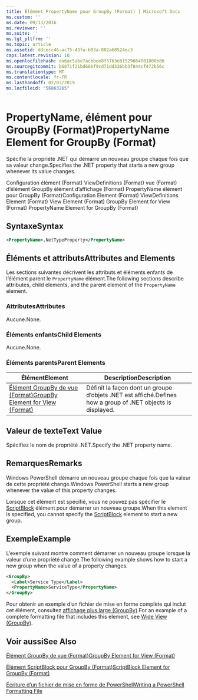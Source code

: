 ```yaml
---
title: Élément PropertyName pour GroupBy (Format) | Microsoft Docs
ms.custom: ''
ms.date: 09/13/2016
ms.reviewer: ''
ms.suite: ''
ms.tgt_pltfrm: ''
ms.topic: article
ms.assetid: ddcecc46-ac75-43fa-b03a-802a68524ec3
caps.latest.revision: 10
ms.openlocfilehash: da6ac5abe7acbbee8f57b3e81529664f81800b86
ms.sourcegitcommit: b6871f21bd666f9cd71dd336bb3f844cf472b56c
ms.translationtype: MT
ms.contentlocale: fr-FR
ms.lasthandoff: 02/03/2019
ms.locfileid: "56863265"
---
```

# <a name="propertyname-element-for-groupby-format"></a><span data-ttu-id="56a2c-102">PropertyName, élément pour GroupBy (Format)</span><span class="sxs-lookup"><span data-stu-id="56a2c-102">PropertyName Element for GroupBy (Format)</span></span>

<span data-ttu-id="56a2c-103">Spécifie la propriété .NET qui démarre un nouveau groupe chaque fois que sa valeur change.</span><span class="sxs-lookup"><span data-stu-id="56a2c-103">Specifies the .NET property that starts a new group whenever its value changes.</span></span>

<span data-ttu-id="56a2c-104">Configuration élément (Format) ViewDefinitions (Format) vue (Format) d’élément GroupBy élément d’affichage (Format) PropertyName élément pour GroupBy (Format)</span><span class="sxs-lookup"><span data-stu-id="56a2c-104">Configuration Element (Format) ViewDefinitions Element (Format) View Element (Format) GroupBy Element for View (Format) PropertyName Element for GroupBy (Format)</span></span>

## <a name="syntax"></a><span data-ttu-id="56a2c-105">Syntaxe</span><span class="sxs-lookup"><span data-stu-id="56a2c-105">Syntax</span></span>

```xml
<PropertyName>.NetTypeProperty</PropertyName>
```

## <a name="attributes-and-elements"></a><span data-ttu-id="56a2c-106">Éléments et attributs</span><span class="sxs-lookup"><span data-stu-id="56a2c-106">Attributes and Elements</span></span>

<span data-ttu-id="56a2c-107">Les sections suivantes décrivent les attributs et éléments enfants de l’élément parent le `PropertyName` élément.</span><span class="sxs-lookup"><span data-stu-id="56a2c-107">The following sections describe attributes, child elements, and the parent element of the `PropertyName` element.</span></span>

### <a name="attributes"></a><span data-ttu-id="56a2c-108">Attributes</span><span class="sxs-lookup"><span data-stu-id="56a2c-108">Attributes</span></span>

<span data-ttu-id="56a2c-109">Aucune.</span><span class="sxs-lookup"><span data-stu-id="56a2c-109">None.</span></span>

### <a name="child-elements"></a><span data-ttu-id="56a2c-110">Éléments enfants</span><span class="sxs-lookup"><span data-stu-id="56a2c-110">Child Elements</span></span>

<span data-ttu-id="56a2c-111">Aucune.</span><span class="sxs-lookup"><span data-stu-id="56a2c-111">None.</span></span>

### <a name="parent-elements"></a><span data-ttu-id="56a2c-112">Éléments parents</span><span class="sxs-lookup"><span data-stu-id="56a2c-112">Parent Elements</span></span>

|<span data-ttu-id="56a2c-113">Élément</span><span class="sxs-lookup"><span data-stu-id="56a2c-113">Element</span></span>|<span data-ttu-id="56a2c-114">Description</span><span class="sxs-lookup"><span data-stu-id="56a2c-114">Description</span></span>|
|-------------|-----------------|
|[<span data-ttu-id="56a2c-115">Élément GroupBy de vue (Format)</span><span class="sxs-lookup"><span data-stu-id="56a2c-115">GroupBy Element for View (Format)</span></span>](./groupby-element-for-view-format.md)|<span data-ttu-id="56a2c-116">Définit la façon dont un groupe d’objets .NET est affiché.</span><span class="sxs-lookup"><span data-stu-id="56a2c-116">Defines how a group of .NET objects is displayed.</span></span>|

## <a name="text-value"></a><span data-ttu-id="56a2c-117">Valeur de texte</span><span class="sxs-lookup"><span data-stu-id="56a2c-117">Text Value</span></span>

<span data-ttu-id="56a2c-118">Spécifiez le nom de propriété .NET.</span><span class="sxs-lookup"><span data-stu-id="56a2c-118">Specify the .NET property name.</span></span>

## <a name="remarks"></a><span data-ttu-id="56a2c-119">Remarques</span><span class="sxs-lookup"><span data-stu-id="56a2c-119">Remarks</span></span>

<span data-ttu-id="56a2c-120">Windows PowerShell démarre un nouveau groupe chaque fois que la valeur de cette propriété change.</span><span class="sxs-lookup"><span data-stu-id="56a2c-120">Windows PowerShell starts a new group whenever the value of this property changes.</span></span>

<span data-ttu-id="56a2c-121">Lorsque cet élément est spécifié, vous ne pouvez pas spécifier le [ScriptBlock](./scriptblock-element-for-groupby-format.md) élément pour démarrer un nouveau groupe.</span><span class="sxs-lookup"><span data-stu-id="56a2c-121">When this element is specified, you cannot specify the [ScriptBlock](./scriptblock-element-for-groupby-format.md) element to start a new group.</span></span>

## <a name="example"></a><span data-ttu-id="56a2c-122">Exemple</span><span class="sxs-lookup"><span data-stu-id="56a2c-122">Example</span></span>

<span data-ttu-id="56a2c-123">L’exemple suivant montre comment démarrer un nouveau groupe lorsque la valeur d’une propriété change.</span><span class="sxs-lookup"><span data-stu-id="56a2c-123">The following example shows how to start a new group when the value of a property changes.</span></span>

```xml
<GroupBy>
  <Label>Service Type</Label>
  <PropertyName>ServiceType</PropertyName>
</GroupBy>

```

<span data-ttu-id="56a2c-124">Pour obtenir un exemple d’un fichier de mise en forme complète qui inclut cet élément, consultez [affichage plus large (GroupBy)](./wide-view-groupby.md).</span><span class="sxs-lookup"><span data-stu-id="56a2c-124">For an example of a complete formatting file that includes this element, see [Wide View (GroupBy)](./wide-view-groupby.md).</span></span>

## <a name="see-also"></a><span data-ttu-id="56a2c-125">Voir aussi</span><span class="sxs-lookup"><span data-stu-id="56a2c-125">See Also</span></span>

[<span data-ttu-id="56a2c-126">Élément GroupBy de vue (Format)</span><span class="sxs-lookup"><span data-stu-id="56a2c-126">GroupBy Element for View (Format)</span></span>](./groupby-element-for-view-format.md)

[<span data-ttu-id="56a2c-127">Élément ScriptBlock pour GroupBy (Format)</span><span class="sxs-lookup"><span data-stu-id="56a2c-127">ScriptBlock Element for GroupBy (Format)</span></span>](./scriptblock-element-for-groupby-format.md)

[<span data-ttu-id="56a2c-128">Écriture d’un fichier de mise en forme de PowerShell</span><span class="sxs-lookup"><span data-stu-id="56a2c-128">Writing a PowerShell Formatting File</span></span>](./writing-a-powershell-formatting-file.md)
